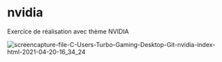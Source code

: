 # nvidia

Exercice de réalisation avec thème NVIDIA

![screencapture-file-C-Users-Turbo-Gaming-Desktop-Git-nvidia-index-html-2021-04-20-16_34_24](https://user-images.githubusercontent.com/77323180/115414609-77de0d80-a1f6-11eb-9ae2-b3a3f7466f24.png)

 
